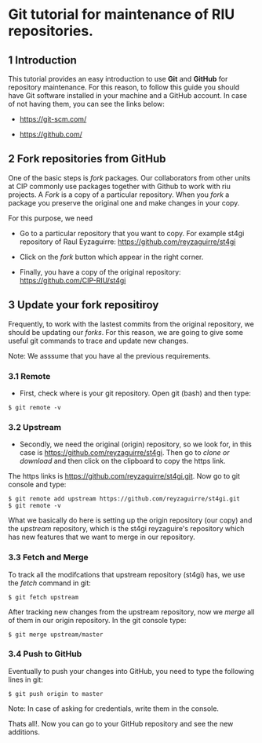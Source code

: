 # Git tutorial for maintenance of RIU repositories.


## 1 Introduction

This tutorial provides an easy introduction to use **Git** and **GitHub** for repository maintenance. For this reason, to follow this guide you should have Git software installed in your machine and a GitHub account. In case of not having them, you can see the links below:

- https://git-scm.com/

- https://github.com/
 
## 2 Fork repositories from GitHub

One of the basic steps is *fork* packages. Our collaborators from other units at CIP commonly use packages together with Github to work with riu projects. A *Fork* is a copy of a particular repository. When you *fork* a package you preserve the original one and make changes in your copy. 

For this purpose, we need

- Go to a particular repository that you want to copy. For example st4gi repository of Raul Eyzaguirre: https://github.com/reyzaguirre/st4gi

- Click on the *fork* button which appear in the right corner.

- Finally, you have a copy of the original repository: https://github.com/CIP-RIU/st4gi 


<!-- ![Fig. 1.1](img/fork.png) -->


## 3 Update your fork repositiroy

Frequently, to work with the lastest commits from the original repository, we should be updating our *forks*. For this reason, we are going to give some useful git commands to trace and update new changes. 

Note: We asssume that you have al the previous requirements.

### 3.1 Remote

- First, check where is your git repository. Open git (bash) and then type:

``` 
$ git remote -v
```
<!-- ![Caption for the picture.](img/git_remote_v.jpg) -->

### 3.2 Upstream

- Secondly, we need the original (origin) repository, so we look for, in this case is https://github.com/reyzaguirre/st4gi. Then go to *clone or download* and then click on the clipboard to copy the https link. 


<!-- ![Fig. 1.3](img/git_repo_httpslink.jpg) -->

The https links is https://github.com/reyzaguirre/st4gi.git. Now go to git console and type:

```
$ git remote add upstream https://github.com/reyzaguirre/st4gi.git
$ git remote -v
```

What we basically do here is setting up the origin repository (our copy) and the *upstream* repository, which is the st4gi reyzaguire's repository which has new features that we want to merge in our repository.

<!-- ![Fig. 1.4](img/git_remote_2.jpg) -->


### 3.3 Fetch and Merge

To track all the modifcations that upstream repository (st4gi) has, we use the *fetch* command in git:

```
$ git fetch upstream
```
<!-- ![Fig. 1.5](img/git_fetch.jpg) -->

After tracking new changes from the upstream repository, now we *merge* all of them in our origin repository. In the git console type: 


```
$ git merge upstream/master
```

<!-- ![Fig. 1.6](img/git_merge.jpg) -->


### 3.4 Push to GitHub

Eventually to push your changes into GitHub, you need to type the following lines in git:

```
$ git push origin to master
```
Note: In case of asking for credentials, write them in the console. 

Thats all!. Now you can go to your GitHub repository and see the new additions.













